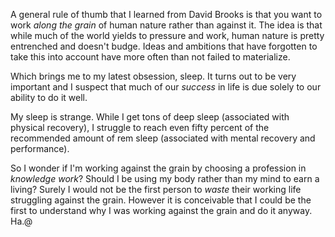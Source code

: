 A general rule of thumb that I learned from David Brooks is that you want to work _along the grain_ of human nature rather than against it. The idea is that while much of the world yields to pressure and work, human nature is pretty entrenched and doesn't budge. Ideas and ambitions that have forgotten to take this into account have more often than not failed to materialize.

Which brings me to my latest obsession, sleep. It turns out to be very important and I suspect that much of our _success_ in life is due solely to our ability to do it well.

My sleep is strange. While I get tons of deep sleep (associated with physical recovery), I struggle to reach even fifty percent of the recommended amount of rem sleep (associated with mental recovery and performance).

So I wonder if I'm working against the grain by choosing a profession in _knowledge work_? Should I be using my body rather than my mind to earn a living? Surely I would not be the first person to _waste_ their working life struggling against the grain. However it is conceivable that I could be the first to understand why I was working against the grain and do it anyway. Ha.@
